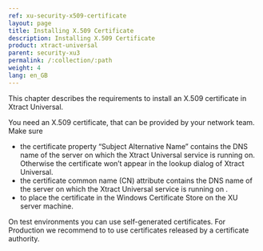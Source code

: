 ```yaml
---
ref: xu-security-x509-certificate
layout: page
title: Installing X.509 Certificate
description: Installing X.509 Certificate
product: xtract-universal
parent: security-xu3
permalink: /:collection/:path
weight: 4
lang: en_GB
---
```


This chapter describes the requirements to install an X.509 certificate in Xtract Universal. 

You need an X.509 certificate, that can be provided by your network team. Make sure 
- the certificate property “Subject Alternative Name” contains the DNS name of the server on which the Xtract Universal service is running on. Otherwise the certificate won’t appear in the lookup dialog of Xtract Universal.
- the certificate common name (CN) attribute contains the DNS name of the server on which the Xtract Universal service is running on .
- to place the certificate in the Windows Certificate Store on the XU server machine.

On test environments you can use self-generated certificates. For Production we recommend to to use certificates released by a certificate authority. 



 
